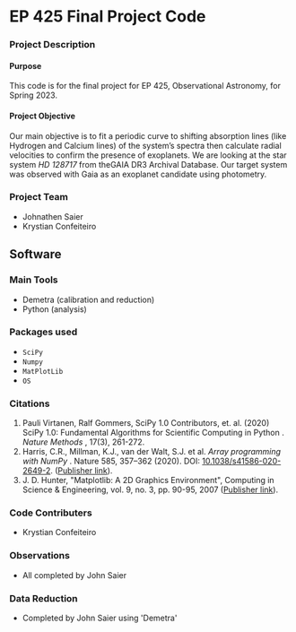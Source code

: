 # EP 425 Final Project Code

### Project Description

#### Purpose

This code is for the final project for EP 425, Observational Astronomy, for Spring 2023.

#### Project Objective

Our main objective is to fit a periodic curve to shifting absorption lines (like Hydrogen and Calcium lines) of the system’s spectra then calculate radial velocities to confirm the presence of exoplanets. We are looking at the star system *HD 128717* from theGAIA DR3 Archival Database. Our target system was observed with Gaia as an exoplanet candidate using photometry.

### Project Team

* Johnathen Saier
* Krystian Confeiteiro

## Software

### Main Tools

* Demetra (calibration and reduction)
* Python (analysis)

### Packages used

* `SciPy`
* `Numpy`
* `MatPlotLib`
* `OS`

### Citations

1. Pauli Virtanen, Ralf Gommers, SciPy 1.0 Contributors, et. al. (2020)  SciPy 1.0: Fundamental Algorithms for Scientific Computing in Python .  *Nature Methods* , 17(3), 261-272.
2. Harris, C.R., Millman, K.J., van der Walt, S.J. et al.  *Array programming with NumPy* . Nature 585, 357–362 (2020). DOI: [10.1038/s41586-020-2649-2](https://doi.org/10.1038/s41586-020-2649-2). ([Publisher link](https://www.nature.com/articles/s41586-020-2649-2)).
3. J. D. Hunter, "Matplotlib: A 2D Graphics Environment", Computing in Science & Engineering, vol. 9, no. 3, pp. 90-95, 2007 ([Publisher link](https://doi.org/10.1109/MCSE.2007.55)).

### Code Contributers

* Krystian Confeiteiro

### Observations 
* All completed by John Saier

### Data Reduction
* Completed by John Saier using 'Demetra'
